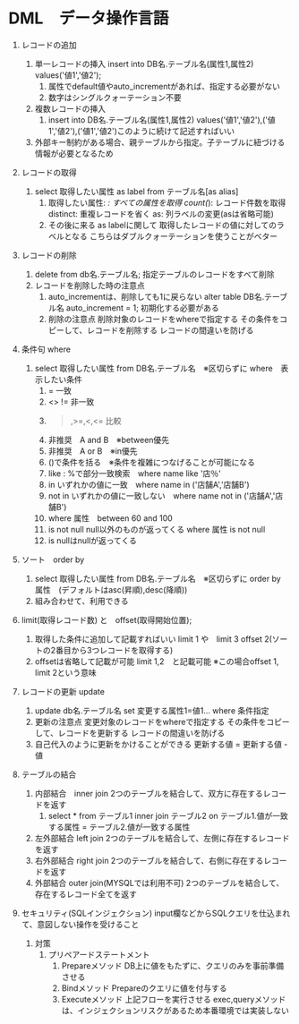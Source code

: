 # DML　データ操作言語

1. レコードの追加
   1. 単一レコードの挿入
   insert into DB名.テーブル名(属性1,属性2) values('値1','値2');
       1. 属性でdefault値やauto_incrementがあれば、指定する必要がない
       2. 数字はシングルクォーテーション不要
   2. 複数レコードの挿入
       1. insert into DB名.テーブル名(属性1,属性2) values('値1','値2'),('値1','値2'),('値1','値2')このように続けて記述すればいい
   3. 外部キー制約がある場合、親テーブルから指定。子テーブルに紐づける情報が必要となるため

2. レコードの取得
   1. select 取得したい属性 as label from テーブル名[as alias]
      1. 取得したい属性:
         *: すべての属性を取得
         count(*): レコード件数を取得
         distinct: 重複レコードを省く
         as: 列ラベルの変更(asは省略可能)
      2. その後に来る as labelに関して
         取得したレコードの値に対してのラベルとなる
         こちらはダブルクォーテーションを使うことがベター

3. レコードの削除
   1. delete from db名.テーブル名;
      指定テーブルのレコードをすべて削除
   2. レコードを削除した時の注意点
      1. auto_incrementは、削除しても1に戻らない
         alter table DB名.テーブル名 auto_increment = 1;
         初期化する必要がある
      2. 削除の注意点
      削除対象のレコードをwhereで指定する
      その条件をコピーして、レコードを削除する
      レコードの間違いを防げる

4. 条件句 where
   1. select 取得したい属性 from DB名.テーブル名　※区切らずに
      where　表示したい条件
      1. = 一致
      2. <> != 非一致
      3. >,>=,<,<= 比較
      4. 非推奨　A and B　※between優先
      5. 非推奨　A or B　※in優先
      6. ()で条件を括る　※条件を複雑につなげることが可能になる
      7. like : %で部分一致検索　where name like '店％'
      8. in いずれかの値に一致　where name in ('店舗A','店舗B')
      9. not in いずれかの値に一致しない　where name not in ('店舗A','店舗B')
      10. where 属性　between 60 and 100
      11. is not null null以外のものが返ってくる where 属性 is not null
      12. is nullはnullが返ってくる
5. ソート　order by
   1. select 取得したい属性 from DB名.テーブル名　※区切らずに
      order by 属性　(デフォルトはasc(昇順),desc(降順))
   2. 組み合わせて、利用できる

6. limit(取得レコード数) と　offset(取得開始位置);
   1. 取得した条件に追加して記載すればいい
   limit 1 や　limit 3 offset 2(ソートの2番目から3つレコードを取得する)
   2. offsetは省略して記載が可能
      limit 1,2　と記載可能
      ※この場合offset 1, limit 2という意味

7. レコードの更新 update
   1. update db名.テーブル名 set 変更する属性1=値1...
      where 条件指定
   2. 更新の注意点
      変更対象のレコードをwhereで指定する
      その条件をコピーして、レコードを更新する
      レコードの間違いを防げる
   3. 自己代入のように更新をかけることができる
      更新する値 = 更新する値 - 値

8. テーブルの結合
   1. 内部結合　inner join
      2つのテーブルを結合して、双方に存在するレコードを返す
      1. select * from テーブル1
         inner join テーブル2
         on テーブル1.値が一致する属性 = テーブル2.値が一致する属性
   2. 左外部結合 left join
      2つのテーブルを結合して、左側に存在するレコードを返す
   3. 右外部結合 right join
      2つのテーブルを結合して、右側に存在するレコードを返す
   4. 外部結合 outer join(MYSQLでは利用不可)
      2つのテーブルを結合して、存在するレコード全てを返す

9. セキュリティ(SQLインジェクション)
   input欄などからSQLクエリを仕込まれて、意図しない操作を受けること
   1. 対策
      1. プリペアードステートメント
         1. Prepareメソッド
            DB上に値をもたずに、クエリのみを事前準備させる
         2. Bindメソッド
            Prepareのクエリに値を付与する
         3. Executeメソッド
            上記フローを実行させる
            exec,queryメソッドは、インジェクションリスクがあるため本番環境では実装しない

